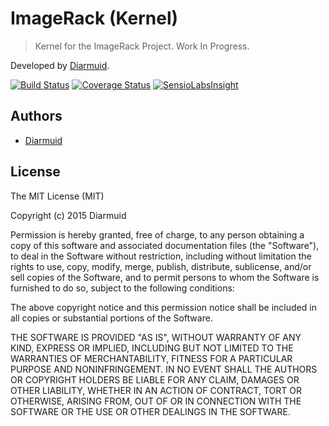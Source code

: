 ImageRack (Kernel)
=============

> Kernel for the ImageRack Project. Work In Progress.

Developed by [Diarmuid](https://diarmuid.ie).

[![Build Status](https://travis-ci.org/diarmuidie/ImageRack-Kernel.svg?branch=master)](https://travis-ci.org/diarmuidie/ImageRack-Kernel)
[![Coverage Status](https://coveralls.io/repos/diarmuidie/ImageRack-Kernel/badge.svg?branch=master)](https://coveralls.io/r/diarmuidie/ImageRack-Kernel?branch=master)
[![SensioLabsInsight](https://insight.sensiolabs.com/projects/36f9f8f8-3c75-4942-a106-c98bee268ad5/mini.png)](https://insight.sensiolabs.com/projects/36f9f8f8-3c75-4942-a106-c98bee268ad5)

Authors
-------

- [Diarmuid](https://diarmuid.ie)


License
-------

The MIT License (MIT)

Copyright (c) 2015 Diarmuid

Permission is hereby granted, free of charge, to any person obtaining a copy of this software and associated
documentation files (the "Software"), to deal in the Software without restriction, including without limitation the
rights to use, copy, modify, merge, publish, distribute, sublicense, and/or sell copies of the Software, and to permit
persons to whom the Software is furnished to do so, subject to the following conditions:

The above copyright notice and this permission notice shall be included in all copies or substantial portions of the
Software.

THE SOFTWARE IS PROVIDED "AS IS", WITHOUT WARRANTY OF ANY KIND, EXPRESS OR IMPLIED, INCLUDING BUT NOT LIMITED TO THE
WARRANTIES OF MERCHANTABILITY, FITNESS FOR A PARTICULAR PURPOSE AND NONINFRINGEMENT. IN NO EVENT SHALL THE AUTHORS OR
COPYRIGHT HOLDERS BE LIABLE FOR ANY CLAIM, DAMAGES OR OTHER LIABILITY, WHETHER IN AN ACTION OF CONTRACT, TORT OR
OTHERWISE, ARISING FROM, OUT OF OR IN CONNECTION WITH THE SOFTWARE OR THE USE OR OTHER DEALINGS IN THE SOFTWARE.
